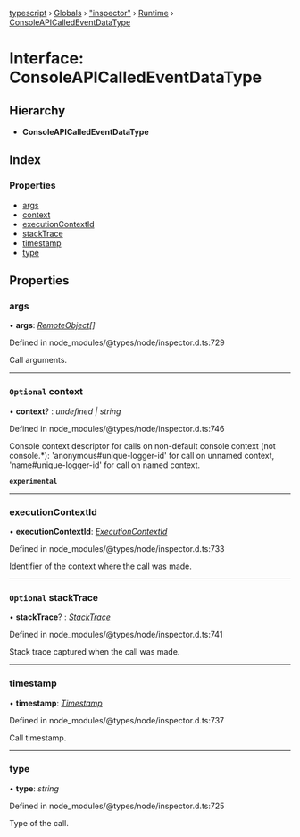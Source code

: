 [typescript](../README.md) › [Globals](../globals.md) › ["inspector"](../modules/_inspector_.md) › [Runtime](../modules/_inspector_.runtime.md) › [ConsoleAPICalledEventDataType](_inspector_.runtime.consoleapicalledeventdatatype.md)

# Interface: ConsoleAPICalledEventDataType

## Hierarchy

* **ConsoleAPICalledEventDataType**

## Index

### Properties

* [args](_inspector_.runtime.consoleapicalledeventdatatype.md#args)
* [context](_inspector_.runtime.consoleapicalledeventdatatype.md#optional-context)
* [executionContextId](_inspector_.runtime.consoleapicalledeventdatatype.md#executioncontextid)
* [stackTrace](_inspector_.runtime.consoleapicalledeventdatatype.md#optional-stacktrace)
* [timestamp](_inspector_.runtime.consoleapicalledeventdatatype.md#timestamp)
* [type](_inspector_.runtime.consoleapicalledeventdatatype.md#type)

## Properties

###  args

• **args**: *[RemoteObject](_inspector_.runtime.remoteobject.md)[]*

Defined in node_modules/@types/node/inspector.d.ts:729

Call arguments.

___

### `Optional` context

• **context**? : *undefined | string*

Defined in node_modules/@types/node/inspector.d.ts:746

Console context descriptor for calls on non-default console context (not console.*): 'anonymous#unique-logger-id' for call on unnamed context, 'name#unique-logger-id' for call on named context.

**`experimental`** 

___

###  executionContextId

• **executionContextId**: *[ExecutionContextId](../modules/_inspector_.runtime.md#executioncontextid)*

Defined in node_modules/@types/node/inspector.d.ts:733

Identifier of the context where the call was made.

___

### `Optional` stackTrace

• **stackTrace**? : *[StackTrace](_inspector_.runtime.stacktrace.md)*

Defined in node_modules/@types/node/inspector.d.ts:741

Stack trace captured when the call was made.

___

###  timestamp

• **timestamp**: *[Timestamp](../modules/_inspector_.runtime.md#timestamp)*

Defined in node_modules/@types/node/inspector.d.ts:737

Call timestamp.

___

###  type

• **type**: *string*

Defined in node_modules/@types/node/inspector.d.ts:725

Type of the call.
